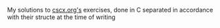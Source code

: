 My solutions to [cscx.org's](https://cscx.org/) exercises, done in C separated in accordance with their structe at the time of writing
